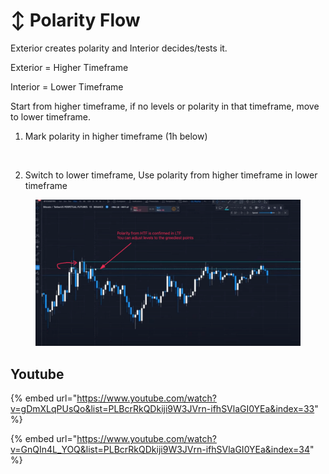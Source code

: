# ↕ Polarity Flow

Exterior creates polarity and Interior decides/tests it.

Exterior = Higher Timeframe

Interior = Lower Timeframe

Start from higher timeframe, if no levels or polarity in that timeframe, move to lower timeframe.

1. Mark polarity in higher timeframe (1h below)

<figure><img src="../../.gitbook/assets/image (6) (1).png" alt=""><figcaption></figcaption></figure>

2. Switch to lower timeframe, Use polarity from higher timeframe in lower timeframe

<figure><img src="../../.gitbook/assets/image (9) (1).png" alt=""><figcaption></figcaption></figure>

## Youtube

{% embed url="https://www.youtube.com/watch?v=gDmXLqPUsQo&list=PLBcrRkQDkiji9W3JVrn-ifhSVlaGI0YEa&index=33" %}

{% embed url="https://www.youtube.com/watch?v=GnQIn4L_YOQ&list=PLBcrRkQDkiji9W3JVrn-ifhSVlaGI0YEa&index=34" %}
